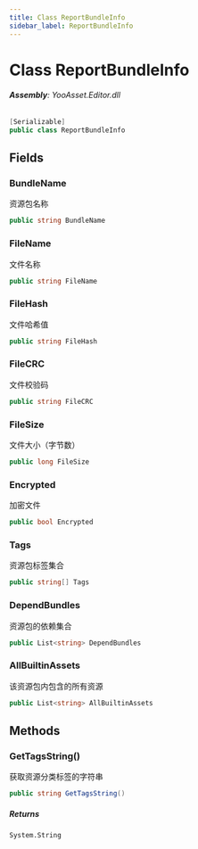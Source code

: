 ```yaml
---
title: Class ReportBundleInfo
sidebar_label: ReportBundleInfo
---
```

# Class ReportBundleInfo


###### **Assembly**: YooAsset.Editor.dll

```csharp title="Declaration"
[Serializable]
public class ReportBundleInfo
```
## Fields
### BundleName
资源包名称

```csharp title="Declaration"
public string BundleName
```
### FileName
文件名称

```csharp title="Declaration"
public string FileName
```
### FileHash
文件哈希值

```csharp title="Declaration"
public string FileHash
```
### FileCRC
文件校验码

```csharp title="Declaration"
public string FileCRC
```
### FileSize
文件大小（字节数）

```csharp title="Declaration"
public long FileSize
```
### Encrypted
加密文件

```csharp title="Declaration"
public bool Encrypted
```
### Tags
资源包标签集合

```csharp title="Declaration"
public string[] Tags
```
### DependBundles
资源包的依赖集合

```csharp title="Declaration"
public List<string> DependBundles
```
### AllBuiltinAssets
该资源包内包含的所有资源

```csharp title="Declaration"
public List<string> AllBuiltinAssets
```
## Methods
### GetTagsString()
获取资源分类标签的字符串

```csharp title="Declaration"
public string GetTagsString()
```

##### Returns

`System.String`

